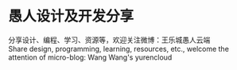 # 愚人设计及开发分享
分享设计、编程、学习、资源等，欢迎关注微博：王乐城愚人云端  
Share design, programming, learning, resources, etc., welcome the attention of micro-blog: Wang Wang's yurencloud
